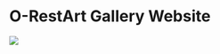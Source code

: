 <h1>O-RestArt Gallery Website</h1>
<img src="/workspace/Project-One/assets/images/decor/multiple-device-mockup.png">
